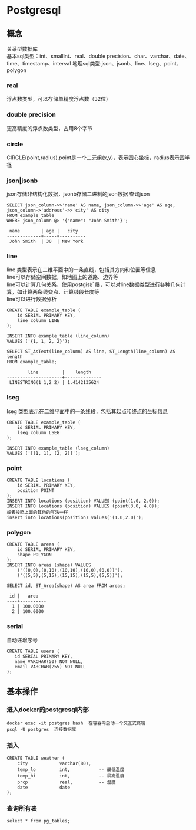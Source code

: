 #  Postgresql
##  概念
关系型数据库  
基本sql类型：int、smallint、real、double precision、char、varchar、date、time、timestamp、interval
地理sql类型:json、jsonb、line、lseg、point、polygon
###  real
浮点数类型，可以存储单精度浮点数（32位）  
###  double precision
更高精度的浮点数类型，占用8个字节  
###  circle
CIRCLE(point,radius),point是一个二元组(x,y)，表示圆心坐标，radius表示圆半径  
###  json|jsonb
json存储非结构化数据，jsonb存储二进制的json数据
查询json
```
SELECT json_column->>'name' AS name, json_column->>'age' AS age, json_column->'address'->>'city' AS city
FROM example_table
WHERE json_column @> '{"name": "John Smith"}';
```
```
 name        | age |   city
-------------+-----+----------
 John Smith  | 30  | New York
```
### line
line 类型表示在二维平面中的一条直线，包括其方向和位置等信息  
line可以存储空间数据，如地图上的道路、边界等  
line可以计算几何关系，使用postgis扩展，可以对line数据类型进行各种几何计算，如计算两条线交点、计算线段长度等  
line可以进行数据分析  
```
CREATE TABLE example_table (
    id SERIAL PRIMARY KEY,
    line_column LINE
);

INSERT INTO example_table (line_column)
VALUES ('{1, 1, 2, 2}');
```
```
SELECT ST_AsText(line_column) AS line, ST_Length(line_column) AS length
FROM example_table;
```
```
        line         |    length
---------------------+--------------
 LINESTRING(1 1,2 2) | 1.4142135624
```
### lseg
lseg 类型表示在二维平面中的一条线段，包括其起点和终点的坐标信息    
```
CREATE TABLE example_table (
    id SERIAL PRIMARY KEY,
    lseg_column LSEG
);

INSERT INTO example_table (lseg_column)
VALUES ('[(1, 1), (2, 2)]');
```
###    point
```
CREATE TABLE locations (
    id SERIAL PRIMARY KEY,
    position POINT
);
INSERT INTO locations (position) VALUES (point(1.0, 2.0));
INSERT INTO locations (position) VALUES (point(3.0, 4.0));
或者按照上面的其他的写法一样
insert into locations(position) values('(1.0,2.0)');
```
###    polygon
```
CREATE TABLE areas (
    id SERIAL PRIMARY KEY,
    shape POLYGON
);
INSERT INTO areas (shape) VALUES
    ('((0,0),(0,10),(10,10),(10,0),(0,0))'),
    ('((5,5),(5,15),(15,15),(15,5),(5,5))');
```
```
SELECT id, ST_Area(shape) AS area FROM areas;
```
```
 id |   area
----+----------
  1 | 100.0000
  2 | 100.0000
```
###    serial  
自动递增序号
```
CREATE TABLE users (
   id SERIAL PRIMARY KEY,
   name VARCHAR(50) NOT NULL,
   email VARCHAR(255) NOT NULL
);
```


##  基本操作
###  进入docker的postgresql内部
```
docker exec -it postgres bash  在容器内启动一个交互式终端  
psql -U postgres  连接数据库
```
###  插入
```
CREATE TABLE weather (
    city            varchar(80),
    temp_lo         int,           -- 最低温度
    temp_hi         int,           -- 最高温度
    prcp            real,          -- 湿度
    date            date
);
```
###    查询所有表
```
select * from pg_tables;
```
